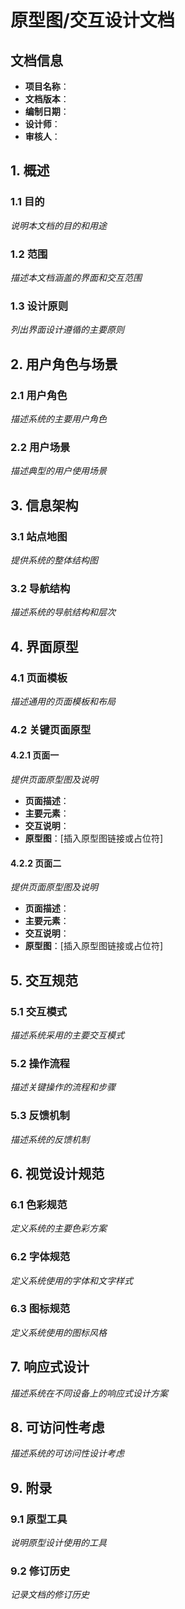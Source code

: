 # 原型图/交互设计文档

## 文档信息
- **项目名称**：
- **文档版本**：
- **编制日期**：
- **设计师**：
- **审核人**：

## 1. 概述

### 1.1 目的
*说明本文档的目的和用途*

### 1.2 范围
*描述本文档涵盖的界面和交互范围*

### 1.3 设计原则
*列出界面设计遵循的主要原则*

## 2. 用户角色与场景

### 2.1 用户角色
*描述系统的主要用户角色*

### 2.2 用户场景
*描述典型的用户使用场景*

## 3. 信息架构

### 3.1 站点地图
*提供系统的整体结构图*

### 3.2 导航结构
*描述系统的导航结构和层次*

## 4. 界面原型

### 4.1 页面模板
*描述通用的页面模板和布局*

### 4.2 关键页面原型

#### 4.2.1 页面一
*提供页面原型图及说明*
- **页面描述**：
- **主要元素**：
- **交互说明**：
- **原型图**：[插入原型图链接或占位符]

#### 4.2.2 页面二
*提供页面原型图及说明*
- **页面描述**：
- **主要元素**：
- **交互说明**：
- **原型图**：[插入原型图链接或占位符]

## 5. 交互规范

### 5.1 交互模式
*描述系统采用的主要交互模式*

### 5.2 操作流程
*描述关键操作的流程和步骤*

### 5.3 反馈机制
*描述系统的反馈机制*

## 6. 视觉设计规范

### 6.1 色彩规范
*定义系统的主要色彩方案*

### 6.2 字体规范
*定义系统使用的字体和文字样式*

### 6.3 图标规范
*定义系统使用的图标风格*

## 7. 响应式设计
*描述系统在不同设备上的响应式设计方案*

## 8. 可访问性考虑
*描述系统的可访问性设计考虑*

## 9. 附录

### 9.1 原型工具
*说明原型设计使用的工具*

### 9.2 修订历史
*记录文档的修订历史*

